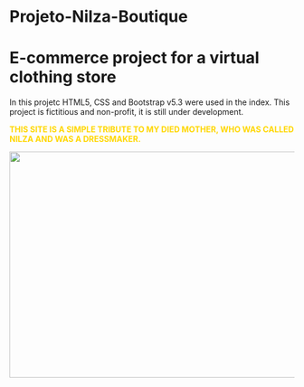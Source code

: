 # Projeto-Nilza-Boutique
<h1>E-commerce project for a virtual clothing store</h1>

In this projetc HTML5, CSS and Bootstrap v5.3 were used in the index. This project is fictitious and non-profit, it is still under development.

<strong style = "color:gold"> THIS SITE IS A SIMPLE TRIBUTE TO MY DIED MOTHER, WHO WAS CALLED NILZA AND WAS A DRESSMAKER. </strong>

<img src="nilzaboutique.jpeg" width="800" height="400">

